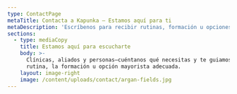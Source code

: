 ```yaml
---
type: ContactPage
metaTitle: Contacta a Kapunka — Estamos aquí para ti
metaDescription: 'Escríbenos para recibir rutinas, formación u opciones mayoristas a tu medida.'
sections:
  - type: mediaCopy
    title: Estamos aquí para escucharte
    body: >-
      Clínicas, aliados y personas—cuéntanos qué necesitas y te guiamos hacia la
      rutina, la formación u opción mayorista adecuada.
    layout: image-right
    image: /content/uploads/contact/argan-fields.jpg
---
```

